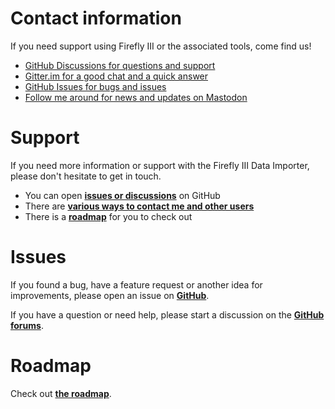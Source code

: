 # Contact information

If you need support using Firefly III or the associated tools, come find us!

- [GitHub Discussions for questions and support](https://github.com/firefly-iii/firefly-iii/discussions/)
- [Gitter.im for a good chat and a quick answer](https://gitter.im/firefly-iii/firefly-iii)
- [GitHub Issues for bugs and issues](https://github.com/firefly-iii/firefly-iii/issues)
- [Follow me around for news and updates on Mastodon](https://fosstodon.org/@ff3)


# Support

If you need more information or support with the Firefly III Data Importer, please don't hesitate to get in touch.

- You can open **[issues or discussions](issues.md)** on GitHub
- There are **[various ways to contact me and other users](contact.md)**
- There is a **[roadmap](roadmap.md)** for you to check out

# Issues

If you found a bug, have a feature request or another idea for improvements, please open an issue on **[GitHub](https://github.com/firefly-iii/firefly-iii/issues)**.

If you have a question or need help, please start a discussion on the **[GitHub forums](https://github.com/orgs/firefly-iii/discussions)**.


# Roadmap

Check out **[the roadmap](https://roadmap.firefly-iii.org/)**.
